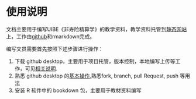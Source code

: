 

# 使用说明

文档主要用于编写UIBE《非寿险精算学》的教学资料，教学资料托管到[静态网站](https://lizhengxiao.github.io/Non-life-Insurance-Actuarial-Science/)上，工作由[github](https://www.baidu.com/link?url=7yCbMudQ6Cs1wgDPGAsiYx3AVvkzJbZrO1d4Sgk_QGfVKSlEpbLfgWSCPpy-xYJe3R1GoyAhl4T3h1bwC16LV2Z7d12mHWURwa9_xvrVuQy&wd=&eqid=cc408585001446e000000006625fc55d)和rmarkdown完成。

编写文员需要首先按照下述步骤进行操作：


1. 下载 github desktop，主要用于项目托管，版本控制，本地编写上传等工作，可见[相关说明](https://www.jianshu.com/p/06a960d991aa).
2. 熟悉 github desktop 的[基本操作](https://www.jianshu.com/p/8c69d1021d98?msclkid=71161c90c08211ecab1b6bdfd8c4ae7b),熟悉fork, branch, pull Request, push 等用法
3. 安装 R 软件中的 bookdown 包，主要用于教材资料编写


